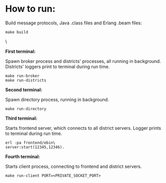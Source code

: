 # How to run:

Build message protocols, Java .class files and Erlang .beam files:

```
make build
```

\


**First terminal:**

Spawn broker process and districts' processes, all running in background.
Districts' loggers print to terminal during run time.

```
make run-broker
make run-districts
```


**Second terminal:**

Spawn directory process, running in background.

```make run-directory```


**Third terminal:**

Starts frontend server, which connects to all district servers.
Logger prints to terminal during run time.

```
erl -pa frontend/ebin\
server:start(12345,12346).
```


**Fourth terminal:**

Starts client process, connecting to frontend and district servers.

```
make run-client PORT=<PRIVATE_SOCKET_PORT>
```

